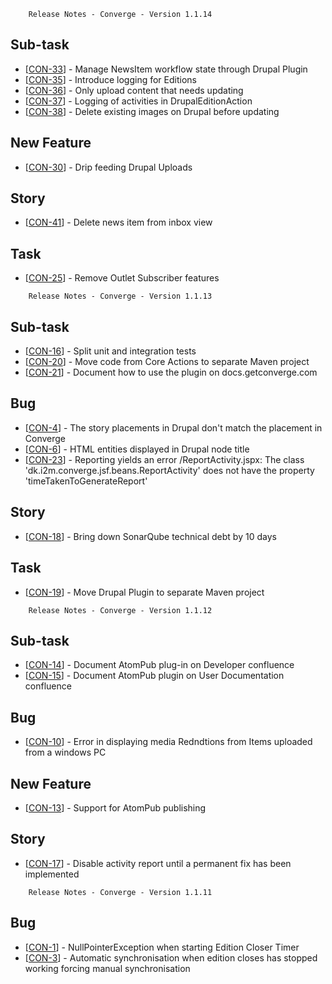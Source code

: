 
        Release Notes - Converge - Version 1.1.14
    
<h2>        Sub-task
</h2>
<ul>
<li>[<a href='https://getconverge.atlassian.net/browse/CON-33'>CON-33</a>] -         Manage NewsItem workflow state through Drupal Plugin
</li>
<li>[<a href='https://getconverge.atlassian.net/browse/CON-35'>CON-35</a>] -         Introduce logging for Editions
</li>
<li>[<a href='https://getconverge.atlassian.net/browse/CON-36'>CON-36</a>] -         Only upload content that needs updating
</li>
<li>[<a href='https://getconverge.atlassian.net/browse/CON-37'>CON-37</a>] -         Logging of activities in DrupalEditionAction
</li>
<li>[<a href='https://getconverge.atlassian.net/browse/CON-38'>CON-38</a>] -         Delete existing images on Drupal before updating
</li>
</ul>
                    
<h2>        New Feature
</h2>
<ul>
<li>[<a href='https://getconverge.atlassian.net/browse/CON-30'>CON-30</a>] -         Drip feeding Drupal Uploads
</li>
</ul>
    
<h2>        Story
</h2>
<ul>
<li>[<a href='https://getconverge.atlassian.net/browse/CON-41'>CON-41</a>] -         Delete news item from inbox view
</li>
</ul>
    
<h2>        Task
</h2>
<ul>
<li>[<a href='https://getconverge.atlassian.net/browse/CON-25'>CON-25</a>] -         Remove Outlet Subscriber features
</li>
</ul>


        Release Notes - Converge - Version 1.1.13
    
<h2>        Sub-task
</h2>
<ul>
<li>[<a href='https://getconverge.atlassian.net/browse/CON-16'>CON-16</a>] -         Split unit and integration tests
</li>
<li>[<a href='https://getconverge.atlassian.net/browse/CON-20'>CON-20</a>] -         Move code from Core Actions to separate Maven project
</li>
<li>[<a href='https://getconverge.atlassian.net/browse/CON-21'>CON-21</a>] -         Document how to use the plugin on docs.getconverge.com
</li>
</ul>
        
<h2>        Bug
</h2>
<ul>
<li>[<a href='https://getconverge.atlassian.net/browse/CON-4'>CON-4</a>] -          The story placements in Drupal don&#39;t match the placement in Converge
</li>
<li>[<a href='https://getconverge.atlassian.net/browse/CON-6'>CON-6</a>] -         HTML entities displayed in Drupal node title
</li>
<li>[<a href='https://getconverge.atlassian.net/browse/CON-23'>CON-23</a>] -         Reporting yields an error /ReportActivity.jspx: The class &#39;dk.i2m.converge.jsf.beans.ReportActivity&#39; does not have the property &#39;timeTakenToGenerateReport&#39;
</li>
</ul>
                
<h2>        Story
</h2>
<ul>
<li>[<a href='https://getconverge.atlassian.net/browse/CON-18'>CON-18</a>] -         Bring down SonarQube technical debt by 10 days
</li>
</ul>
    
<h2>        Task
</h2>
<ul>
<li>[<a href='https://getconverge.atlassian.net/browse/CON-19'>CON-19</a>] -         Move Drupal Plugin to separate Maven project
</li>
</ul>




        Release Notes - Converge - Version 1.1.12
    
<h2>        Sub-task
</h2>
<ul>
<li>[<a href='https://getconverge.atlassian.net/browse/CON-14'>CON-14</a>] -         Document AtomPub plug-in on Developer confluence
</li>
<li>[<a href='https://getconverge.atlassian.net/browse/CON-15'>CON-15</a>] -         Document AtomPub plugin on User Documentation confluence
</li>
</ul>
        
<h2>        Bug
</h2>
<ul>
<li>[<a href='https://getconverge.atlassian.net/browse/CON-10'>CON-10</a>] -         Error in displaying media Redndtions from Items uploaded from a windows PC
</li>
</ul>
            
<h2>        New Feature
</h2>
<ul>
<li>[<a href='https://getconverge.atlassian.net/browse/CON-13'>CON-13</a>] -         Support for AtomPub publishing
</li>
</ul>
    
<h2>        Story
</h2>
<ul>
<li>[<a href='https://getconverge.atlassian.net/browse/CON-17'>CON-17</a>] -         Disable activity report until a permanent fix has been implemented
</li>
</ul>
    
        Release Notes - Converge - Version 1.1.11
            
<h2>        Bug
</h2>
<ul>
<li>[<a href='https://getconverge.atlassian.net/browse/CON-1'>CON-1</a>] -         NullPointerException when starting Edition Closer Timer
</li>
<li>[<a href='https://getconverge.atlassian.net/browse/CON-3'>CON-3</a>] -         Automatic synchronisation when edition closes has stopped working forcing manual synchronisation
</li>
</ul>
                    